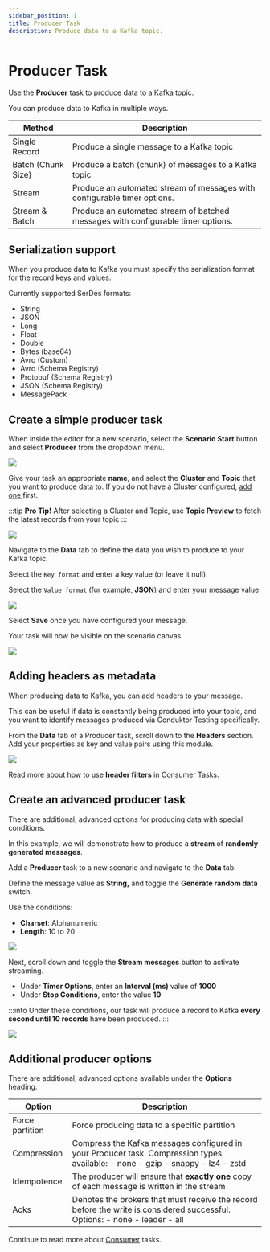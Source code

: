 ```yaml
---
sidebar_position: 1
title: Producer Task
description: Produce data to a Kafka topic.
---
```


# Producer Task

Use the **Producer** task to produce data to a Kafka topic.&#x20;

You can produce data to Kafka in multiple ways.&#x20;

| Method             | Description                                                                      |
| ------------------ | -------------------------------------------------------------------------------- |
| Single Record      | Produce a single message to a Kafka topic                                        |
| Batch (Chunk Size) | Produce a batch (chunk) of messages to a Kafka topic                             |
| Stream             | Produce an automated stream of messages with configurable timer options.         |
| Stream & Batch     | Produce an automated stream of batched messages with configurable timer options. |

## Serialization support

When you produce data to Kafka you must specify the serialization format for the record keys and values.&#x20;

Currently supported SerDes formats:

- String
- JSON
- Long
- Float
- Double
- Bytes (base64)
- Avro (Custom)&#x20;
- Avro (Schema Registry)
- Protobuf (Schema Registry)
- JSON (Schema Registry)
- MessagePack

## Create a simple producer task&#x20;

When inside the editor for a new scenario, select the **Scenario Start** button and select **Producer** from the dropdown menu.

![](<../../../assets/image (53).png>)

Give your task an appropriate **name**, and select the **Cluster** and **Topic** that you want to produce data to. If you do not have a Cluster configured, [add one ](../../../getting-started/connect-to-a-kafka-cluster)first.&#x20;

:::tip
**Pro Tip!** After selecting a Cluster and Topic, use **Topic Preview** to fetch the latest records from your topic
:::

![](<../../../assets/image (21).png>)

Navigate to the **Data** tab to define the data you wish to produce to your Kafka topic.

Select the `Key format` and enter a key value (or leave it null).&#x20;

Select the `Value format` (for example, **JSON**) and enter your message value.

![](<../../../assets/image (134).png>)

Select **Save** once you have configured your message.&#x20;

Your task will now be visible on the scenario canvas.

![](<../../../assets/image (169).png>)

## **Adding headers as metadata**

When producing data to Kafka, you can add headers to your message.&#x20;

This can be useful if data is constantly being produced into your topic, and you want to identify messages produced via Conduktor Testing specifically.

From the **Data** tab of a Producer task, scroll down to the **Headers** section. Add your properties as key and value pairs using this module.

![](<../../../assets/image (170).png>)

Read more about how to use **header filters** in [Consumer](consumer-task) Tasks.

## Create an advanced producer task

There are additional, advanced options for producing data with special conditions.&#x20;

In this example, we will demonstrate how to produce a **stream** of **randomly generated messages**.

Add a **Producer** task to a new scenario and navigate to the **Data** tab.

Define the message value as **String,** and toggle the **Generate random data** switch.

Use the conditions:

- **Charset**: Alphanumeric
- **Length**: 10 to 20

![](<../../../assets/image (19).png>)

Next, scroll down and toggle the **Stream messages** button to activate streaming.

- Under **Timer Options**, enter an **Interval (ms)** value of **1000**
- Under **Stop Conditions**, enter the value **10**

:::info
Under these conditions, our task will produce a record to Kafka **every second until 10 records** have been produced.&#x20;
:::

![](<../../../assets/image (155).png>)

## Additional producer options

There are additional, advanced options available under the **Options** heading.&#x20;

| Option          | Description                                                                                                                    |
| --------------- | ------------------------------------------------------------------------------------------------------------------------------ |
| Force partition | Force producing data to a specific partition                                                                                   |
| Compression     | Compress the Kafka messages configured in your Producer task. Compression types available: - none - gzip - snappy - lz4 - zstd |
| Idempotence     | The producer will ensure that **exactly one** copy of each message is written in the stream                                    |
| Acks            | Denotes the brokers that must receive the record before the write is considered successful. Options: - none - leader - all     |

Continue to read more about [Consumer](consumer-task) tasks.
